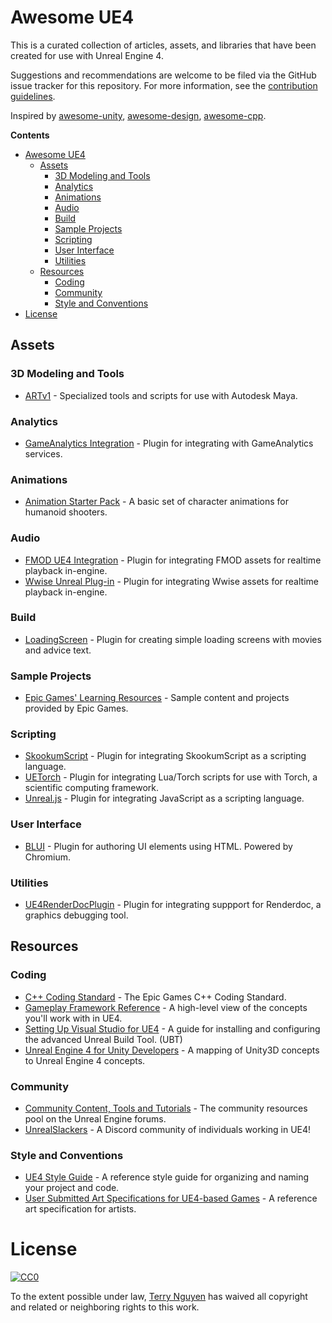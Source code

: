 # Awesome UE4

This is a curated collection of articles, assets, and libraries that have
been created for use with Unreal Engine 4.

Suggestions and recommendations are welcome to be filed via the GitHub issue
tracker for this repository. For more information, see the
[contribution guidelines](CONTRIBUTING.md).

Inspired by [awesome-unity](https://github.com/RyanNielson/awesome-unity),
[awesome-design](https://github.com/gztchan/awesome-design),
[awesome-cpp](https://github.com/fffaraz/awesome-cpp).

**Contents**

- [Awesome UE4](#awesome-ue4)
  - [Assets](#assets)
    - [3D Modeling and Tools](#3d-modeling-and-tools)
    - [Analytics](#analytics)
    - [Animations](#animations)
    - [Audio](#audio)
    - [Build](#build)
    - [Sample Projects](#sample-projects)
    - [Scripting](#scripting)
    - [User Interface](#user-interface)
    - [Utilities](#utilities)
  - [Resources](#resources)
    - [Coding](#coding)
    - [Community](#community)
    - [Style and Conventions](#style-and-conventions)
- [License](#license)

## Assets

### 3D Modeling and Tools 
- [ARTv1](https://www.unrealengine.com/marketplace/maya-tools) - Specialized tools and scripts for use with Autodesk Maya.

### Analytics
- [GameAnalytics Integration](https://github.com/GameAnalytics/GA-SDK-UNREAL) - Plugin for integrating with GameAnalytics services.

### Animations
- [Animation Starter Pack](https://www.unrealengine.com/marketplace/animation-starter-pack) - A basic set of character animations for humanoid shooters.

### Audio
- [FMOD UE4 Integration](http://www.fmod.org/documentation/#content/generated/engine_ue4/overview.html) - Plugin for integrating FMOD assets for realtime playback in-engine.
- [Wwise Unreal Plug-in](https://www.audiokinetic.com/library/edge/?source=UE4&id=index.html) - Plugin for integrating Wwise assets for realtime playback in-engine.

### Build
- [LoadingScreen](https://github.com/ue4plugins/LoadingScreen) - Plugin for creating simple loading screens with movies and advice text.

### Sample Projects
- [Epic Games' Learning Resources](docs/epicsamples.md) - Sample content and projects provided by Epic Games.

### Scripting
- [SkookumScript](http://skookumscript.com/unreal/) - Plugin for integrating SkookumScript as a scripting language.
- [UETorch](https://github.com/facebook/UETorch) - Plugin for integrating Lua/Torch scripts for use with Torch, a scientific computing framework.
- [Unreal.js](https://github.com/ncsoft/Unreal.js) - Plugin for integrating JavaScript as a scripting language.

### User Interface
- [BLUI](https://github.com/AaronShea/BLUI) - Plugin for authoring UI elements using HTML. Powered by Chromium.

### Utilities
- [UE4RenderDocPlugin](https://github.com/Temaran/UE4RenderDocPlugin) - Plugin for integrating suppport for Renderdoc, a graphics debugging tool.

## Resources

### Coding
- [C++ Coding Standard](https://docs.unrealengine.com/latest/INT/Programming/Development/CodingStandard/index.html) - The Epic Games C++ Coding Standard.
- [Gameplay Framework Reference](https://docs.unrealengine.com/latest/INT/Gameplay/Framework/QuickReference/index.html) - A high-level view of the concepts you'll work with in UE4.
- [Setting Up Visual Studio for UE4](https://docs.unrealengine.com/latest/INT/Programming/Development/VisualStudioSetup/index.html) - A guide for installing and configuring the advanced Unreal Build Tool. (UBT)
- [Unreal Engine 4 for Unity Developers](https://docs.unrealengine.com/latest/INT/GettingStarted/FromUnity/) - A mapping of Unity3D concepts to Unreal Engine 4 concepts.

### Community
- [Community Content, Tools and Tutorials](https://forums.unrealengine.com/forumdisplay.php?12-Community-Content-Tools-and-Tutorials) - The community resources pool on the Unreal Engine forums.
- [UnrealSlackers](http://unrealslackers.org/) - A Discord community of individuals working in UE4!

### Style and Conventions
- [UE4 Style Guide](https://github.com/Allar/ue4-style-guide) - A reference style guide for organizing and naming your project and code.
- [User Submitted Art Specifications for UE4-based Games](https://wiki.unrealengine.com/User_Submitted_Art_Specifications) - A reference art specification for artists.

# License

[![CC0](http://mirrors.creativecommons.org/presskit/buttons/88x31/svg/cc-zero.svg)](https://creativecommons.org/publicdomain/zero/1.0/)

To the extent possible under law, [Terry Nguyen](https://terrehbyte.com) has
waived all copyright and related or neighboring rights to this work.